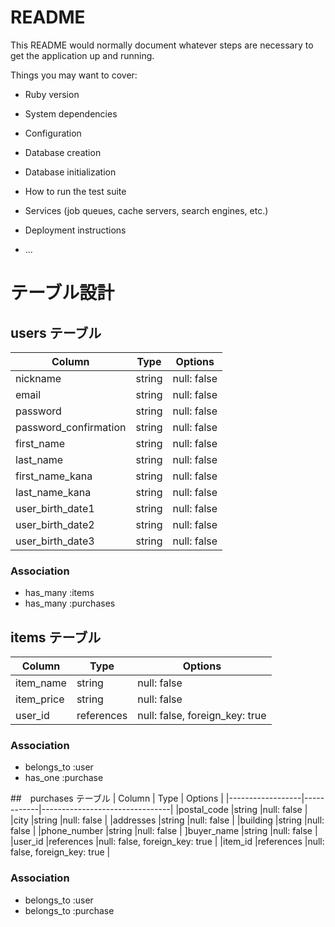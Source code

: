 # README

This README would normally document whatever steps are necessary to get the
application up and running.

Things you may want to cover:

* Ruby version

* System dependencies

* Configuration

* Database creation

* Database initialization

* How to run the test suite

* Services (job queues, cache servers, search engines, etc.)

* Deployment instructions

* ...

# テーブル設計

## users テーブル
| Column                 | Type   | Options     | 
|------------------------|--------|-------------|
|nickname                |string  |null: false  |
|email                   |string  |null: false  |
|password                |string  |null: false  |
|password_confirmation   |string  |null: false  |
|first_name              |string  |null: false  |
|last_name               |string  |null: false  |
|first_name_kana         |string  |null: false  |
|last_name_kana          |string  |null: false  |
|user_birth_date1        |string  |null: false  |
|user_birth_date2        |string  |null: false  |
|user_birth_date3        |string  |null: false  |

### Association

- has_many :items
- has_many :purchases


## items テーブル
| Column                 | Type       | Options                        | 
|------------------------|------------|--------------------------------|
|item_name               |string      |null: false                     |
|item_price              |string      |null: false                     |
|user_id                 |references  |null: false, foreign_key: true  |

### Association

- belongs_to :user
- has_one :purchase


##　purchases テーブル
| Column           | Type       | Options                        | 
|------------------|------------|--------------------------------|
|postal_code       |string      |null: false                     |
|city              |string      |null: false                     |
|addresses         |string      |null: false                     |
|building          |string      |null: false                     |
|phone_number      |string      |null: false                     |
]buyer_name        |string      |null: false                     |
|user_id           |references  |null: false, foreign_key: true  |
|item_id           |references  |null: false, foreign_key: true  |


### Association

- belongs_to :user
- belongs_to :purchase


